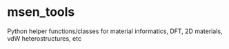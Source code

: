 # msen_tools
Python helper functions/classes for material informatics, DFT, 2D materials, vdW heterostructures, etc
